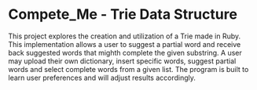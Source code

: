 # Compete_Me - Trie Data Structure
This project explores the creation and utilization of a Trie made in Ruby.  
This implementation allows a user to suggest a partial word and receive back suggested words that mighth complete the given substring. A user may upload their own dictionary, insert specific words, suggest partial words and select complete words from a given list. The program is built to learn user preferences and will adjust results accordingly.   

